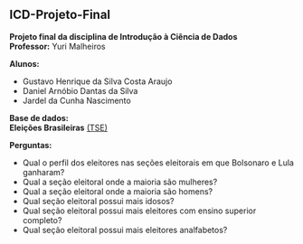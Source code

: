 ##  ICD-Projeto-Final

**Projeto final da disciplina de Introdução à Ciência de Dados**
</br>
**Professor:** Yuri Malheiros 

**Alunos:** 
* Gustavo Henrique da Silva Costa Araujo
* Daniel Arnóbio Dantas da Silva
* Jardel da Cunha Nascimento 

**Base de dados:** 
</br>
**Eleições Brasileiras** [(TSE)](https://basedosdados.org/dataset/br-tse-eleicoes?bdm_table=bens_candidato) 

**Perguntas:**
</br>
* Qual o perfil dos eleitores nas seções eleitorais em que Bolsonaro e Lula ganharam? </br>
* Qual a seção eleitoral onde a maioria são mulheres? </br>
* Qual a seção eleitoral onde a maioria são homens? </br>
* Qual seção eleitoral possui mais idosos? </br>
* Qual seção eleitoral possui mais eleitores com ensino superior completo? </br>
* Qual seção eleitoral possui mais eleitores analfabetos? </br>



